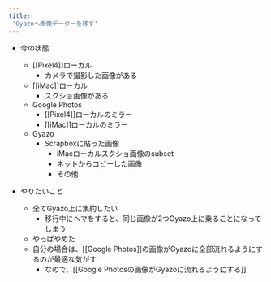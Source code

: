 ```yaml
---
title:
 'Gyazoへ画像データーを移す'
---
```


- 今の状態
    - [[Pixel4]]ローカル
        - カメラで撮影した画像がある
    - [[iMac]]ローカル
        - スクショ画像がある
    - Google Photos
        - [[Pixel4]]ローカルのミラー
        - [[iMac]]ローカルのミラー
    - Gyazo
        - Scrapboxに貼った画像
            - iMacローカルスクショ画像のsubset
            - ネットからコピーした画像
            - その他

- やりたいこと
    - 全てGyazo上に集約したい
        - 移行中にヘマをすると、同じ画像が2つGyazo上に乗ることになってしまう
    - やっぱやめた
    - 自分の場合は、[[Google Photos]]の画像がGyazoに全部流れるようにするのが最適な気がす
        - なので、[[Google Photosの画像がGyazoに流れるようにする]]
